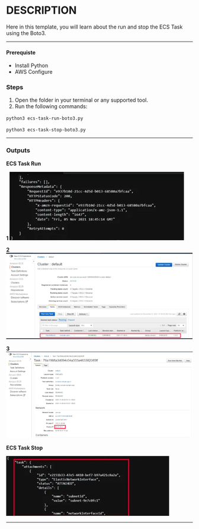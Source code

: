 # DESCRIPTION

Here in this template, you will learn about the  run and stop the ECS Task using the Boto3. 

---

#### Prerequiste

* Install Python
* AWS Configure

### Steps 

1. Open the folder in your terminal or any supported tool.
2. Run the following commands:

`python3 ecs-task-run-boto3.py`

`python3 ecs-task-stop-boto3.py`

---

### Outputs  

<b>ECS Task Run

1
![ecs-task-run-1.png](assests/ecs-task-run-1.png)

2
![ecs-task-run-2.png](assests/ecs-task-run-2.png)

3
![ecs-task-run-3.png](assests/ecs-task-run-3.png)

ECS Task Stop</b>

![ecs-task-stop.png](assests/ecs-task-stop.png)

---